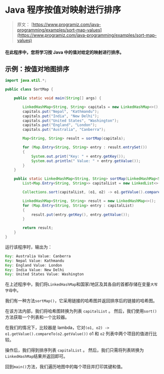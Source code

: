 # Java 程序按值对映射进行排序

> 原文： [https://www.programiz.com/java-programming/examples/sort-map-values](https://www.programiz.com/java-programming/examples/sort-map-values)

#### 在此程序中，您将学习按 Java 中的值对给定的映射进行排序。

## 示例：按值对地图排序

```java
import java.util.*;

public class SortMap {

    public static void main(String[] args) {

        LinkedHashMap<String, String> capitals = new LinkedHashMap<>();
        capitals.put("Nepal", "Kathmandu");
        capitals.put("India", "New Delhi");
        capitals.put("United States", "Washington");
        capitals.put("England", "London");
        capitals.put("Australia", "Canberra");

        Map<String, String> result = sortMap(capitals);

        for (Map.Entry<String, String> entry : result.entrySet())
        {
            System.out.print("Key: " + entry.getKey());
            System.out.println(" Value: " + entry.getValue());
        }
    }

    public static LinkedHashMap<String, String> sortMap(LinkedHashMap<String, String> map) {
        List<Map.Entry<String, String>> capitalList = new LinkedList<>(map.entrySet());

        Collections.sort(capitalList, (o1, o2) -> o1.getValue().compareTo(o2.getValue()));

        LinkedHashMap<String, String> result = new LinkedHashMap<>();
        for (Map.Entry<String, String> entry : capitalList)
        {
            result.put(entry.getKey(), entry.getValue());
        }

        return result;
    }
}
```

运行该程序时，输出为：

```java
Key: Australia Value: Canberra
Key: Nepal Value: Kathmandu
Key: England Value: London
Key: India Value: New Delhi
Key: United States Value: Washington
```

在上述程序中，我们将`LinkedHashMap`和国家/地区及其各自的首都存储在变量`大写字母`中。

我们有一种方法`sortMap()`，它采用链接的哈希图并返回排序后的链接的哈希图。

在该方法内部，我们将哈希图转换为列表 `capitalList` 。 然后，我们使用`sort()`方法获取一个列表和一个比较器。

在我们的情况下，比较器是 lambda，它对`(o1, o2) -> o1.getValue().compareTo(o2.getValue())` o1 和 `o2` 列表中两个项目的值进行比较。

操作后，我们得到排序列表 `capitalList` 。 然后，我们只需将列表转换为`LinkedHashMap`结果并返回即可。

回到`main()`方法，我们遍历地图中的每个项目并打印其键和值。
